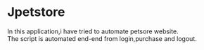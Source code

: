 # Jpetstore
In this application,i have tried to automate petsore website.<br>
The script is automated end-end from login,purchase and logout. 
